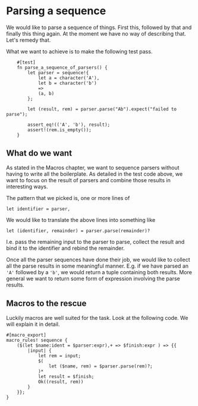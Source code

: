 # Parsing a sequence
We would like to parse a sequence of things. First this, followed by that and
finally this thing again. At the moment we have no way of describing that. Let's
remedy that.

What we want to achieve is to make the following test pass.

```
    #[test]
    fn parse_a_sequence_of_parsers() {
        let parser = sequence!{
            let a = character('A'),
            let b = character('b')
            =>
            (a, b)
        };

        let (result, rem) = parser.parse("Ab").expect("failed to parse");
        
        assert_eq!(('A', 'b'), result);
        assert!(rem.is_empty());
    }
```

## What do we want
As stated in the Macros chapter, we want to sequence parsers without having to
write all the boilerplate. As detailed in the test code above, we want to focus
on the result of parsers and combine those results in interesting ways.

The pattern that we picked is, one or more lines of

```
let identifier = parser,
```

We would like to translate the above lines into something like

```
let (identifier, remainder) = parser.parse(remainder)?
```

I.e. pass the remaining input to the parser to parse, collect the result and
bind it to the identifier and rebind the remainder.

Once all the parser sequences have done their job, we would like to collect all
the parse results in some meaningful manner. E.g. if we have parsed an `'A'`
followed by a `'b'`, we would return a tuple containing both results. More
general we want to return some form of expression involving the parse results.

## Macros to the rescue
Luckily macros are well suited for the task. Look at the following code. We will
explain it in detail.

```
#[macro_export]
macro_rules! sequence {
    ($(let $name:ident = $parser:expr),+ => $finish:expr ) => {{
        |input| {
            let rem = input;
            $(
                let ($name, rem) = $parser.parse(rem)?;
            )*
            let result = $finish;
            Ok((result, rem))
        }
    }};
}
```
